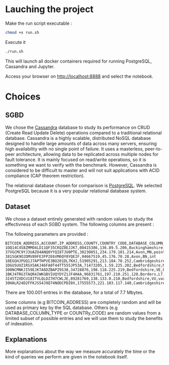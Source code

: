 # Lauching the project

Make the run script executable :

```bash
chmod +x run.sh
```

Execute it

```bash
./run.sh
```

This will launch all docker containers required for running PostgreSQL, Cassandra and Jupyter.

Access your browser on [http://localhost:8888](http://localhost:8888) and select the notebook.

# Choices

## SGBD

We chose the [Cassandra](https://cassandra.apache.org/_/index.html) database to study its performance on CRUD (Create Read Update Delete) operations compared to a traditional relational database. Cassandra is a highly scalable, distributed NoSQL database designed to handle large amounts of data across many servers, ensuring high availability with no single point of failure. It uses a masterless, peer-to-peer architecture, allowing data to be replicated across multiple nodes for fault tolerance. It is mainly focused on read/write operations, so it is something we want to verify with the benchmark.
However, Cassandra is considered to be difficult to master and will not suit applications with ACID compliance (CAP theorem restriction).

The relational database chosen for comparison is [PostgreSQL](https://www.postgresql.org/). We selected PostgreSQL because it is a very popular relational database system.

## Dataset

We chose a dataset entirely generated with random values to study the effectivness of each SGBD system. The following columns are present : 

The following parameters are provided : 

```csv
BITCOIN_ADDRESS,ACCOUNT,IP_ADDRESS,COUNTY,COUNTRY_CODE,DATABASE_COLUMN_TYPE
1OQ14C4S8ZMMO4LD11QF35CKQZ8EJJK7,08415386,136.89.5.206,Buckinghamshire,BT,float
37VGCMC9YJ3UAZO4ANQ0YYQI8TJU0PTE,30230051,234.179.101.214,Avon,MN,point
381SGK9O2DMV89FE3FP2E6VM6QY0YQEIF,04667519,45.176.70.28,Avon,BN,int
10EGGHJPUQ1J7APTHPVE3BO201DL7KHJ,51905291,213.184.78.252,Cambridgeshire,NU,serial
1DGU5UUZ1RSX5AKJ46FA0T44TT555JP53A,71473205,1.59.225.202,Bedfordshire,MK,varchar
300NCMNKJI59EJKTA6DZBAPZ9S38,34728876,198.118.225.219,Bedfordshire,VE,blob
1BKJ4TRG3TAQR4IWKGBVIUQYDYZ1JF4H4A,96831761,197.210.251.120,Borders,LT,timestamp
3I45T2XDCU18ITVLQLDZ7H7CWLJE,89281769,138.133.0.210,Bedfordshire,VU,varchar
30HALR24D2FFKJS54J9Q74NODCPDI0X,17555573,221.103.117.148,Cambridgeshire,MT,varchar
```

There are 100.001 entries in the database, for a total of 7.7 Mbytes.

Some columns (e.g BITCOIN_ADDRESS) are completely random and will be used as primary key by the SQL database. Others (e.g DATABASE_COLUMN_TYPE or COUNTRy_CODE) are random values from a limited subset of possible entries and we will use them to study the benefits of indexation.

## Explanations

More explanations about the way we measure accurately the time or the kind of queries we perform are given in the notebook itself.
